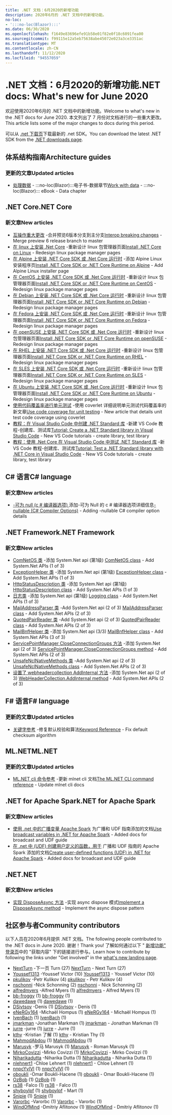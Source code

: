 ```yaml
---
title: .NET 文档：6月2020的新增功能
description: 2020年6月的 .NET 文档中的新增功能。
no-loc:
- ':::no-loc(Blazor):::'
ms.date: 06/30/2020
ms.openlocfilehash: f1649e83696efe91b58e01f82e0f18c6091fea00
ms.sourcegitcommit: f99115e12a5eb75638abe45072e023a3ce3351ac
ms.translationtype: MT
ms.contentlocale: zh-CN
ms.lasthandoff: 11/12/2020
ms.locfileid: "94557059"
---
```

# <a name="net-docs-whats-new-for-june-2020"></a><span data-ttu-id="44706-103">.NET 文档：6月2020的新增功能</span><span class="sxs-lookup"><span data-stu-id="44706-103">.NET docs: What's new for June 2020</span></span>

<span data-ttu-id="44706-104">欢迎使用2020年6月的 .NET 文档中的新增功能。</span><span class="sxs-lookup"><span data-stu-id="44706-104">Welcome to what's new in the .NET docs for June 2020.</span></span> <span data-ttu-id="44706-105">本文列出了 7 月份对文档进行的一些重大更改。</span><span class="sxs-lookup"><span data-stu-id="44706-105">This article lists some of the major changes to docs during this period.</span></span>

<span data-ttu-id="44706-106">可以从 [.net 下载页](https://dotnet.microsoft.com/download)下载最新的 .net SDK。</span><span class="sxs-lookup"><span data-stu-id="44706-106">You can download the latest .NET SDK from the [.NET downloads page](https://dotnet.microsoft.com/download).</span></span>

## <a name="architecture-guides"></a><span data-ttu-id="44706-107">体系结构指南</span><span class="sxs-lookup"><span data-stu-id="44706-107">Architecture guides</span></span>

### <a name="updated-articles"></a><span data-ttu-id="44706-108">更新的文章</span><span class="sxs-lookup"><span data-stu-id="44706-108">Updated articles</span></span>

- <span data-ttu-id="44706-109">[处理数据](../architecture/blazor-for-web-forms-developers/data.md)  -  :::no-loc(Blazor):::电子书-数据章节</span><span class="sxs-lookup"><span data-stu-id="44706-109">[Work with data](../architecture/blazor-for-web-forms-developers/data.md) - :::no-loc(Blazor)::: eBook - Data chapter</span></span>

## <a name="net-core"></a><span data-ttu-id="44706-110">.NET Core</span><span class="sxs-lookup"><span data-stu-id="44706-110">.NET Core</span></span>

### <a name="new-articles"></a><span data-ttu-id="44706-111">新文章</span><span class="sxs-lookup"><span data-stu-id="44706-111">New articles</span></span>

- <span data-ttu-id="44706-112">[互操作重大更改](../core/compatibility/interop.md) -合并预览6版本分支到主分支</span><span class="sxs-lookup"><span data-stu-id="44706-112">[Interop breaking changes](../core/compatibility/interop.md) - Merge preview 6 release branch to master</span></span>
- <span data-ttu-id="44706-113">[在 linux 上安装 .Net Core](../core/install/linux.md) -重新设计 linux 包管理器页面</span><span class="sxs-lookup"><span data-stu-id="44706-113">[Install .NET Core on Linux](../core/install/linux.md) - Redesign linux package manager pages</span></span>
- <span data-ttu-id="44706-114">[在 Alpine 上安装 .NET Core SDK 或 .Net Core 运行时](../core/install/linux-alpine.md) -添加 Alpine Linux 安装程序页</span><span class="sxs-lookup"><span data-stu-id="44706-114">[Install .NET Core SDK or .NET Core Runtime on Alpine](../core/install/linux-alpine.md) - Add Alpine Linux installer page</span></span>
- <span data-ttu-id="44706-115">[在 CentOS 上安装 .NET Core SDK 或 .Net Core 运行时](../core/install/linux-centos.md) -重新设计 linux 包管理器页面</span><span class="sxs-lookup"><span data-stu-id="44706-115">[Install .NET Core SDK or .NET Core Runtime on CentOS](../core/install/linux-centos.md) - Redesign linux package manager pages</span></span>
- <span data-ttu-id="44706-116">[在 Debian 上安装 .NET Core SDK 或 .Net Core 运行时](../core/install/linux-debian.md) -重新设计 linux 包管理器页面</span><span class="sxs-lookup"><span data-stu-id="44706-116">[Install .NET Core SDK or .NET Core Runtime on Debian](../core/install/linux-debian.md) - Redesign linux package manager pages</span></span>
- <span data-ttu-id="44706-117">[在 Fedora 上安装 .NET Core SDK 或 .Net Core 运行时](../core/install/linux-fedora.md) -重新设计 linux 包管理器页面</span><span class="sxs-lookup"><span data-stu-id="44706-117">[Install .NET Core SDK or .NET Core Runtime on Fedora](../core/install/linux-fedora.md) - Redesign linux package manager pages</span></span>
- <span data-ttu-id="44706-118">[在 openSUSE 上安装 .NET Core SDK 或 .Net Core 运行时](../core/install/linux-opensuse.md) -重新设计 linux 包管理器页面</span><span class="sxs-lookup"><span data-stu-id="44706-118">[Install .NET Core SDK or .NET Core Runtime on openSUSE](../core/install/linux-opensuse.md) - Redesign linux package manager pages</span></span>
- <span data-ttu-id="44706-119">[在 RHEL 上安装 .NET Core SDK 或 .Net Core 运行时](../core/install/linux-rhel.md) -重新设计 linux 包管理器页面</span><span class="sxs-lookup"><span data-stu-id="44706-119">[Install .NET Core SDK or .NET Core Runtime on RHEL](../core/install/linux-rhel.md) - Redesign linux package manager pages</span></span>
- <span data-ttu-id="44706-120">[在 SLES 上安装 .NET Core SDK 或 .Net Core 运行时](../core/install/linux-sles.md) -重新设计 linux 包管理器页面</span><span class="sxs-lookup"><span data-stu-id="44706-120">[Install .NET Core SDK or .NET Core Runtime on SLES](../core/install/linux-sles.md) - Redesign linux package manager pages</span></span>
- <span data-ttu-id="44706-121">[在 Ubuntu 上安装 .NET Core SDK 或 .Net Core 运行时](../core/install/linux-ubuntu.md) -重新设计 linux 包管理器页面</span><span class="sxs-lookup"><span data-stu-id="44706-121">[Install .NET Core SDK or .NET Core Runtime on Ubuntu](../core/install/linux-ubuntu.md) - Redesign linux package manager pages</span></span>
- <span data-ttu-id="44706-122">[使用代码覆盖率进行单元测试](../core/testing/unit-testing-code-coverage.md) -使用 coverlet 详细说明单元测试代码覆盖率的新文章</span><span class="sxs-lookup"><span data-stu-id="44706-122">[Use code coverage for unit testing](../core/testing/unit-testing-code-coverage.md) - New article that details unit test code coverage using coverlet</span></span>
- <span data-ttu-id="44706-123">[教程：在 Visual Studio Code 中创建 .NET Standard 库](../core/tutorials/library-with-visual-studio-code.md) -新建 VS Code 教程-创建库、测试库</span><span class="sxs-lookup"><span data-stu-id="44706-123">[Tutorial: Create a .NET Standard library in Visual Studio Code](../core/tutorials/library-with-visual-studio-code.md) - New VS Code tutorials - create library, test library</span></span>
- <span data-ttu-id="44706-124">[教程：使用 .Net Core 在 Visual Studio Code 中测试 .NET Standard 库](../core/tutorials/testing-library-with-visual-studio-code.md) -新 VS Code 教程-创建库、测试库</span><span class="sxs-lookup"><span data-stu-id="44706-124">[Tutorial: Test a .NET Standard library with .NET Core in Visual Studio Code](../core/tutorials/testing-library-with-visual-studio-code.md) - New VS Code tutorials - create library, test library</span></span>

## <a name="c-language"></a><span data-ttu-id="44706-125">C# 语言</span><span class="sxs-lookup"><span data-stu-id="44706-125">C# language</span></span>

### <a name="new-articles"></a><span data-ttu-id="44706-126">新文章</span><span class="sxs-lookup"><span data-stu-id="44706-126">New articles</span></span>

- <span data-ttu-id="44706-127">[-可为 null (c # 编译器选项) ](../csharp/language-reference/compiler-options/nullable-compiler-option.md) 添加-可为 Null 的 c # 编译器选项详细信息</span><span class="sxs-lookup"><span data-stu-id="44706-127">[-nullable (C# Compiler Options)](../csharp/language-reference/compiler-options/nullable-compiler-option.md) - Adding -nullable C# compiler option details</span></span>

## <a name="net-framework"></a><span data-ttu-id="44706-128">.NET Framework</span><span class="sxs-lookup"><span data-stu-id="44706-128">.NET Framework</span></span>

### <a name="new-articles"></a><span data-ttu-id="44706-129">新文章</span><span class="sxs-lookup"><span data-stu-id="44706-129">New articles</span></span>

- <span data-ttu-id="44706-130">[ComNetOS 类](../framework/additional-apis/system.net.comnetos.md) -添加 System.Net api (第1级) </span><span class="sxs-lookup"><span data-stu-id="44706-130">[ComNetOS class](../framework/additional-apis/system.net.comnetos.md) - Add System.Net APIs (1 of 3)</span></span>
- <span data-ttu-id="44706-131">[ExceptionHelper 类](../framework/additional-apis/system.net.exceptionhelper.md) -添加 System.Net api (第1级) </span><span class="sxs-lookup"><span data-stu-id="44706-131">[ExceptionHelper class](../framework/additional-apis/system.net.exceptionhelper.md) - Add System.Net APIs (1 of 3)</span></span>
- <span data-ttu-id="44706-132">[HttpStatusDescription 类](../framework/additional-apis/system.net.httpstatusdescription.md) -添加 System.Net api (第1级) </span><span class="sxs-lookup"><span data-stu-id="44706-132">[HttpStatusDescription class](../framework/additional-apis/system.net.httpstatusdescription.md) - Add System.Net APIs (1 of 3)</span></span>
- <span data-ttu-id="44706-133">[日志类](../framework/additional-apis/system.net.logging.md) -添加 System.Net api (第1级) </span><span class="sxs-lookup"><span data-stu-id="44706-133">[Logging class](../framework/additional-apis/system.net.logging.md) - Add System.Net APIs (1 of 3)</span></span>
- <span data-ttu-id="44706-134">[MailAddressParser 类](../framework/additional-apis/system.net.mail.mailaddressparser.md) -Add System.Net api (2 of 3) </span><span class="sxs-lookup"><span data-stu-id="44706-134">[MailAddressParser class](../framework/additional-apis/system.net.mail.mailaddressparser.md) - Add System.Net APIs (2 of 3)</span></span>
- <span data-ttu-id="44706-135">[QuotedPairReader 类](../framework/additional-apis/system.net.mail.quotedpairreader.md) -Add System.Net api (2 of 3) </span><span class="sxs-lookup"><span data-stu-id="44706-135">[QuotedPairReader class](../framework/additional-apis/system.net.mail.quotedpairreader.md) - Add System.Net APIs (2 of 3)</span></span>
- <span data-ttu-id="44706-136">[MailBnfHelper 类](../framework/additional-apis/system.net.mime.mailbnfhelper.md) -添加 System.Net api (3/3) </span><span class="sxs-lookup"><span data-stu-id="44706-136">[MailBnfHelper class](../framework/additional-apis/system.net.mime.mailbnfhelper.md) - Add System.Net APIs (3 of 3)</span></span>
- <span data-ttu-id="44706-137">[ServicePointManager CloseConnectionGroups 方法](../framework/additional-apis/system.net.servicepointmanager.closeconnectiongroups.md) -添加 System.Net api (2 of 3) </span><span class="sxs-lookup"><span data-stu-id="44706-137">[ServicePointManager.CloseConnectionGroups method](../framework/additional-apis/system.net.servicepointmanager.closeconnectiongroups.md) - Add System.Net APIs (2 of 3)</span></span>
- <span data-ttu-id="44706-138">[UnsafeNclNativeMethods 类](../framework/additional-apis/system.net.unsafenclnativemethods.md) -Add System.Net api (2 of 3) </span><span class="sxs-lookup"><span data-stu-id="44706-138">[UnsafeNclNativeMethods class](../framework/additional-apis/system.net.unsafenclnativemethods.md) - Add System.Net APIs (2 of 3)</span></span>
- <span data-ttu-id="44706-139">[设置了 webheadercollection AddInternal 方法](../framework/additional-apis/system.net.webheadercollection.addinternal.md) -添加 System.Net api (2 of 3) </span><span class="sxs-lookup"><span data-stu-id="44706-139">[WebHeaderCollection.AddInternal method](../framework/additional-apis/system.net.webheadercollection.addinternal.md) - Add System.Net APIs (2 of 3)</span></span>

## <a name="f-language"></a><span data-ttu-id="44706-140">F# 语言</span><span class="sxs-lookup"><span data-stu-id="44706-140">F# language</span></span>

### <a name="updated-articles"></a><span data-ttu-id="44706-141">更新的文章</span><span class="sxs-lookup"><span data-stu-id="44706-141">Updated articles</span></span>

- <span data-ttu-id="44706-142">[关键字参考](../fsharp/language-reference/keyword-reference.md) -修复默认校验和算法</span><span class="sxs-lookup"><span data-stu-id="44706-142">[Keyword Reference](../fsharp/language-reference/keyword-reference.md) - Fix default checksum algorithm</span></span>

## <a name="mlnet"></a><span data-ttu-id="44706-143">ML.NET</span><span class="sxs-lookup"><span data-stu-id="44706-143">ML.NET</span></span>

### <a name="updated-articles"></a><span data-ttu-id="44706-144">更新的文章</span><span class="sxs-lookup"><span data-stu-id="44706-144">Updated articles</span></span>

- <span data-ttu-id="44706-145">[ML.NET cli 命令参考](../machine-learning/reference/ml-net-cli-reference.md) -更新 mlnet cli 文档</span><span class="sxs-lookup"><span data-stu-id="44706-145">[The ML.NET CLI command reference](../machine-learning/reference/ml-net-cli-reference.md) - Update mlnet cli docs</span></span>

## <a name="net-for-apache-spark"></a><span data-ttu-id="44706-146">.NET for Apache Spark</span><span class="sxs-lookup"><span data-stu-id="44706-146">.NET for Apache Spark</span></span>

### <a name="new-articles"></a><span data-ttu-id="44706-147">新文章</span><span class="sxs-lookup"><span data-stu-id="44706-147">New articles</span></span>

- <span data-ttu-id="44706-148">[使用 .net 中的广播变量 Apache Spark](../spark/how-to-guides/broadcast-guide.md) 为广播和 UDF 指南添加的文档</span><span class="sxs-lookup"><span data-stu-id="44706-148">[Use broadcast variables in .NET for Apache Spark](../spark/how-to-guides/broadcast-guide.md) - Added docs for broadcast and UDF guide</span></span>
- <span data-ttu-id="44706-149">[在 .net 中 (UDF) 创建用户定义的函数，用于](../spark/how-to-guides/udf-guide.md) 广播和 UDF 指南的 Apache Spark 添加的文档</span><span class="sxs-lookup"><span data-stu-id="44706-149">[Create user-defined functions (UDF) in .NET for Apache Spark](../spark/how-to-guides/udf-guide.md) - Added docs for broadcast and UDF guide</span></span>

## <a name="net"></a><span data-ttu-id="44706-150">.NET</span><span class="sxs-lookup"><span data-stu-id="44706-150">.NET</span></span>

### <a name="new-articles"></a><span data-ttu-id="44706-151">新文章</span><span class="sxs-lookup"><span data-stu-id="44706-151">New articles</span></span>

- <span data-ttu-id="44706-152">[实现 DisposeAsync 方法](../standard/garbage-collection/implementing-disposeasync.md) -实现 async dispose 模式</span><span class="sxs-lookup"><span data-stu-id="44706-152">[Implement a DisposeAsync method](../standard/garbage-collection/implementing-disposeasync.md) - Implement the async dispose pattern</span></span>

## <a name="community-contributors"></a><span data-ttu-id="44706-153">社区参与者</span><span class="sxs-lookup"><span data-stu-id="44706-153">Community contributors</span></span>

<span data-ttu-id="44706-154">以下人员在2020年6月提供 .NET 文档。</span><span class="sxs-lookup"><span data-stu-id="44706-154">The following people contributed to the .NET docs in June 2020.</span></span> <span data-ttu-id="44706-155">谢谢！</span><span class="sxs-lookup"><span data-stu-id="44706-155">Thank you!</span></span> <span data-ttu-id="44706-156">了解如何通过以下 " [新增功能" 登录页](index.yml)中的 "获取内容" 下的链接进行参与。</span><span class="sxs-lookup"><span data-stu-id="44706-156">Learn how to contribute by following the links under "Get involved" in the [what's new landing page](index.yml).</span></span>

- <span data-ttu-id="44706-157">[NextTurn](https://github.com/NextTurn) -下一页 Turn (27) </span><span class="sxs-lookup"><span data-stu-id="44706-157">[NextTurn](https://github.com/NextTurn) - Next Turn (27)</span></span>
- <span data-ttu-id="44706-158">[Youssef1313](https://github.com/Youssef1313) -Youssef Victor (10) </span><span class="sxs-lookup"><span data-stu-id="44706-158">[Youssef1313](https://github.com/Youssef1313) - Youssef Victor (10)</span></span>
- <span data-ttu-id="44706-159">[pkulikov](https://github.com/pkulikov) -Petr Kulikov (4) </span><span class="sxs-lookup"><span data-stu-id="44706-159">[pkulikov](https://github.com/pkulikov) - Petr Kulikov (4)</span></span>
- <span data-ttu-id="44706-160">[nschonni](https://github.com/nschonni) -Nick Schonning (2) </span><span class="sxs-lookup"><span data-stu-id="44706-160">[nschonni](https://github.com/nschonni) - Nick Schonning (2)</span></span>
- <span data-ttu-id="44706-161">[alfredmyers](https://github.com/alfredmyers) -Alfred Myers (1) </span><span class="sxs-lookup"><span data-stu-id="44706-161">[alfredmyers](https://github.com/alfredmyers) - Alfred Myers (1)</span></span>
- <span data-ttu-id="44706-162">[bb-froggy](https://github.com/bb-froggy) (1) </span><span class="sxs-lookup"><span data-stu-id="44706-162">[bb-froggy](https://github.com/bb-froggy) (1)</span></span>
- <span data-ttu-id="44706-163">[dawedawe](https://github.com/dawedawe) (1) </span><span class="sxs-lookup"><span data-stu-id="44706-163">[dawedawe](https://github.com/dawedawe) (1)</span></span>
- <span data-ttu-id="44706-164">[DSivtsov](https://github.com/DSivtsov) -Denis (1) </span><span class="sxs-lookup"><span data-stu-id="44706-164">[DSivtsov](https://github.com/DSivtsov) - Denis (1)</span></span>
- <span data-ttu-id="44706-165">[eNeRGy164](https://github.com/eNeRGy164) -Michaël Hompus (1) </span><span class="sxs-lookup"><span data-stu-id="44706-165">[eNeRGy164](https://github.com/eNeRGy164) - Michaël Hompus (1)</span></span>
- <span data-ttu-id="44706-166">[IvenBach](https://github.com/IvenBach) (1) </span><span class="sxs-lookup"><span data-stu-id="44706-166">[IvenBach](https://github.com/IvenBach) (1)</span></span>
- <span data-ttu-id="44706-167">[jmarkman](https://github.com/jmarkman) -Jonathan Markman (1) </span><span class="sxs-lookup"><span data-stu-id="44706-167">[jmarkman](https://github.com/jmarkman) - Jonathan Markman (1)</span></span>
- <span data-ttu-id="44706-168">[jurre](https://github.com/jurre) -jurre (1) </span><span class="sxs-lookup"><span data-stu-id="44706-168">[jurre](https://github.com/jurre) - Jurre (1)</span></span>
- <span data-ttu-id="44706-169">[kthy](https://github.com/kthy) -Kristian 了解 (1) </span><span class="sxs-lookup"><span data-stu-id="44706-169">[kthy](https://github.com/kthy) - Kristian Thy (1)</span></span>
- <span data-ttu-id="44706-170">[MahmodAbdou](https://github.com/MahmodAbdou) (1) </span><span class="sxs-lookup"><span data-stu-id="44706-170">[MahmodAbdou](https://github.com/MahmodAbdou) (1)</span></span>
- <span data-ttu-id="44706-171">[Marusyk](https://github.com/Marusyk) -罗马 Marusyk (1) </span><span class="sxs-lookup"><span data-stu-id="44706-171">[Marusyk](https://github.com/Marusyk) - Roman Marusyk (1)</span></span>
- <span data-ttu-id="44706-172">[MirkoCovizzi](https://github.com/MirkoCovizzi) -Mirko Covizzi (1) </span><span class="sxs-lookup"><span data-stu-id="44706-172">[MirkoCovizzi](https://github.com/MirkoCovizzi) - Mirko Covizzi (1)</span></span>
- <span data-ttu-id="44706-173">[Niharikadutta](https://github.com/Niharikadutta) -Niharika Dutta (1) </span><span class="sxs-lookup"><span data-stu-id="44706-173">[Niharikadutta](https://github.com/Niharikadutta) - Niharika Dutta (1)</span></span>
- <span data-ttu-id="44706-174">[nlehnert1](https://github.com/nlehnert1) -Chloe Lehnert (1) </span><span class="sxs-lookup"><span data-stu-id="44706-174">[nlehnert1](https://github.com/nlehnert1) - Chloe Lehnert (1)</span></span>
- <span data-ttu-id="44706-175">[nnpcYvIVl](https://github.com/nnpcYvIVl) (1) </span><span class="sxs-lookup"><span data-stu-id="44706-175">[nnpcYvIVl](https://github.com/nnpcYvIVl) (1)</span></span>
- <span data-ttu-id="44706-176">[oboukli](https://github.com/oboukli) -Omar Boukli-Hacene (1) </span><span class="sxs-lookup"><span data-stu-id="44706-176">[oboukli](https://github.com/oboukli) - Omar Boukli-Hacene (1)</span></span>
- <span data-ttu-id="44706-177">[OzBob](https://github.com/OzBob) (1) </span><span class="sxs-lookup"><span data-stu-id="44706-177">[OzBob](https://github.com/OzBob) (1)</span></span>
- <span data-ttu-id="44706-178">[rs38](https://github.com/rs38) -Falco (1) </span><span class="sxs-lookup"><span data-stu-id="44706-178">[rs38](https://github.com/rs38) - Falco (1)</span></span>
- <span data-ttu-id="44706-179">[shyboylpf](https://github.com/shyboylpf) (1) </span><span class="sxs-lookup"><span data-stu-id="44706-179">[shyboylpf](https://github.com/shyboylpf) - Mart (1)</span></span>
- <span data-ttu-id="44706-180">[Snipie](https://github.com/Snipie) (1) </span><span class="sxs-lookup"><span data-stu-id="44706-180">[Snipie](https://github.com/Snipie) (1)</span></span>
- <span data-ttu-id="44706-181">[Varorbc](https://github.com/Varorbc) -Varorbc (1) </span><span class="sxs-lookup"><span data-stu-id="44706-181">[Varorbc](https://github.com/Varorbc) - Varorbc (1)</span></span>
- <span data-ttu-id="44706-182">[WindOfMind](https://github.com/WindOfMind) -Dmitriy Aflitonov (1) </span><span class="sxs-lookup"><span data-stu-id="44706-182">[WindOfMind](https://github.com/WindOfMind) - Dmitriy Aflitonov (1)</span></span>
